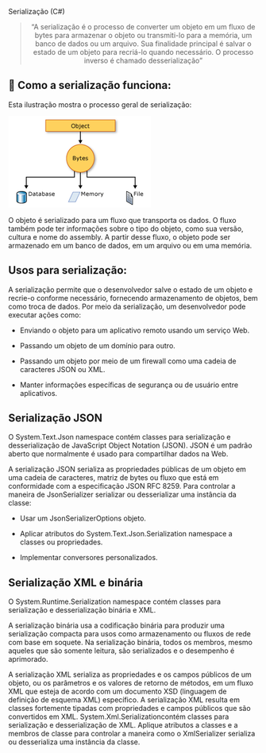 Serialização (C#) 
</h3>

<blockquote align="center">“A serialização é o processo de converter um objeto em um fluxo de bytes para armazenar o objeto ou transmiti-lo para a memória, 
um banco de dados ou um arquivo. Sua finalidade principal é salvar o estado de um objeto para recriá-lo quando necessário. 
O processo inverso é chamado desserialização”</blockquote>


## :rocket: Como a serialização funciona:

Esta ilustração mostra o processo geral de serialização:

<img src="img/serializaçao.PNG">

O objeto é serializado para um fluxo que transporta os dados. O fluxo também pode ter informações sobre o tipo do objeto, como sua versão, cultura e nome do assembly. 
A partir desse fluxo, o objeto pode ser armazenado em um banco de dados, em um arquivo ou em uma memória.

## Usos para serialização:

A serialização permite que o desenvolvedor salve o estado de um objeto e recrie-o conforme necessário, 
fornecendo armazenamento de objetos, bem como troca de dados. Por meio da serialização, um desenvolvedor pode executar ações como:
<br>

* Enviando o objeto para um aplicativo remoto usando um serviço Web.

* Passando um objeto de um domínio para outro.

* Passando um objeto por meio de um firewall como uma cadeia de caracteres JSON ou XML.

* Manter informações específicas de segurança ou de usuário entre aplicativos.


## Serialização JSON

<p>O System.Text.Json namespace contém classes para serialização e desserialização de JavaScript Object Notation (JSON). JSON é um padrão aberto que normalmente é usado para compartilhar dados na Web.</p>

<p>A serialização JSON serializa as propriedades públicas de um objeto em uma cadeia de caracteres, matriz de bytes ou fluxo que está em conformidade com a especificação JSON RFC 8259. Para controlar a maneira de JsonSerializer serializar ou desserializar uma instância da classe:<p/>

* Usar um JsonSerializerOptions objeto.

* Aplicar atributos do System.Text.Json.Serialization namespace a classes ou propriedades.

* Implementar conversores personalizados.


## Serialização XML e binária

<p>O System.Runtime.Serialization namespace contém classes para serialização e desserialização binária e XML.</p>

<p>A serialização binária usa a codificação binária para produzir uma serialização compacta para usos como armazenamento ou fluxos de rede com base em soquete. Na serialização binária, todos os membros, mesmo aqueles que são somente leitura, são serializados e o desempenho é aprimorado.</p>

<p>A serialização XML serializa as propriedades e os campos públicos de um objeto, ou os parâmetros e os valores de retorno de métodos, em um fluxo XML que esteja de acordo com um documento XSD (linguagem de definição de esquema XML) específico. A serialização XML resulta em classes fortemente tipadas com propriedades e campos públicos que são convertidos em XML. System.Xml.Serializationcontém classes para serialização e desserialização de XML. Aplique atributos a classes e a membros de classe para controlar a maneira como o XmlSerializer serializa ou desserializa uma instância da classe.</p>






